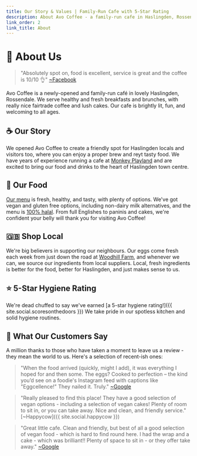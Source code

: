 ```yaml
---
title: Our Story & Values | Family-Run Cafe with 5-Star Rating
description: About Avo Coffee - a family-run cafe in Haslingden, Rossendale, offering freshly prepared healthy food and banging coffee
link_order: 2
link_title: About
---
```


# 🥑 About Us

> "Absolutely spot on, food is excellent, service is great and the coffee is 10/10 👌" [~Facebook](https://www.facebook.com/Lunatixdub/posts/10162619753440350)

Avo Coffee is a newly-opened and family-run café in lovely Haslingden, Rossendale. We serve healthy and fresh breakfasts and brunches, with really nice fairtrade coffee and lush cakes. Our cafe is brightly lit, fun, and welcoming to all ages.

## ☕ Our Story

We opened Avo Coffee to create a friendly spot for Haslingden locals and visitors too, where you can enjoy a proper brew and reyt tasty food. We have years of experience running a cafe at [Monkey Playland](https://www.monkeyplayland.co.uk/) and are excited to bring our food and drinks to the heart of Haslingden town centre.

## 🥞 Our Food

[Our menu](/menu/) is fresh, healthy, and tasty, with plenty of options. We've got vegan and gluten free options, including non-dairy milk alternatives, and the menu is [100% halal](/halal-cafe/). From full Englishes to paninis and cakes, we're confident your belly will thank you for visiting Avo Coffee!

## 🇬🇧 Shop Local

We're big believers in supporting our neighbours. Our eggs come fresh each week from just down the road at [Woodhill Farm](https://www.woodhill-farm.co.uk), and whenever we can, we source our ingredients from local suppliers. Local, fresh ingredients is better for the food, better for Haslingden, and just makes sense to us.

## ⭐ 5-Star Hygiene Rating

We're dead chuffed to say we've earned [a 5-star hygiene rating!]({{ site.social.scoresonthedoors }}) We take pride in our spotless kitchen and solid hygiene routines.

## 💚 What Our Customers Say

A million thanks to those who have taken a moment to leave us a review - they mean the world to us. Here's a selection of recent-ish ones:

> "When the food arrived (quickly, might I add), it was everything I hoped for and then some. The eggs? Cooked to perfection – the kind you’d see on a foodie's Instagram feed with captions like "Eggcellence!" They nailed it. Truly." [~Google](https://maps.app.goo.gl/i8MW9owNSyck8JqA6)

> "Really pleased to find this place! They have a good selection of vegan options - including a selection of vegan cakes! Plenty of room to sit in, or you can take away. Nice and clean, and friendly service." [~Happycow]({{ site.social.happycow }})

> "Great little cafe. Clean and friendly, but best of all a good selection of vegan food - which is hard to find round here. I had the wrap and a cake - which was brilliant!! Plenty of space to sit in - or they offer take away." [~Google](https://maps.app.goo.gl/orewasSPwtGJmsGj6)
